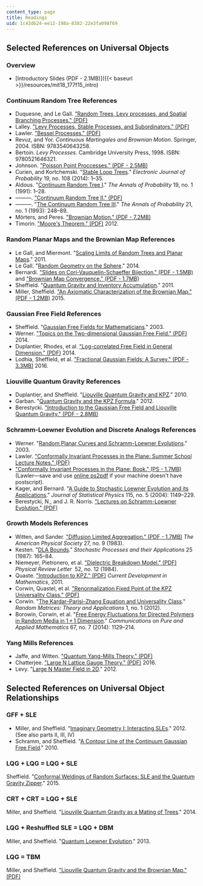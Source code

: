 ```yaml
---
content_type: page
title: Readings
uid: 1c43d624-ee12-198a-8382-22e3fa098f69
---
```


Selected References on Universal Objects
----------------------------------------

### Overview

*   [Introductory Slides (PDF - 2.1MB)]({{< baseurl >}}/resources/mit18_177f15_intro)

### Continuum Random Tree References

*   Duquesne, and Le Gall. ["Random Trees, Levy processes, and Spatial Branching Processes." (PDF)](http://www.math.u-psud.fr/~jflegall/Mono-revised.pdf)
*   Lalley. ["Levy Processes, Stable Processes, and Subordinators." (PDF)](http://galton.uchicago.edu/~lalley/Courses/385/LevyProcesses.pdf)
*   Lawler. ["Bessel Processes." (PDF)](http://www.math.uchicago.edu/~lawler/bessel18new.pdf)
*   Revuz, and Yor. _Continuous Martingales and Brownian Motion_. Springer, 2004. ISBN: 9783540643258.
*   Bertoin. _Levy Processes_. Cambridge University Press, 1998. ISBN: 9780521646321.
*   Johnson. ["Poisson Point Proccesses." (PDF - 2.5MB)](http://www2.warwick.ac.uk/fac/sci/statistics/staff/academic-research/nichols/research/spatbayes/johnson_spatialpointproc.pdf)
*   Curien, and Kortchemski. "[Stable Loop Trees](http://arxiv.org/abs/1304.1044)." _Electronic Journal of Probability_ 19, no. 108 (2014): 1–35.
*   Aldous. "[Continuum Random Tree I](http://projecteuclid.org/euclid.aop/1176990534)." _The Annals of Probability_ 19, no. 1 (1991): 1–28.
*   ———. ["Continuum Random Tree II." (PDF)](https://www.stat.berkeley.edu/users/aldous/Papers/me55.pdf)
*   ———. "[The Continuum Random Tree III](http://projecteuclid.org/euclid.aop/1176989404)." _The Annals of Probability_ 21, no. 1 (1993): 248–89.
*   Mörters, and Peres. ["Brownian Motion." (PDF - 7.2MB)](http://research.microsoft.com/en-us/um/people/peres/brbook.pdf)
*   Timorin. ["Moore's Theorem." (PDF)](http://arxiv.org/pdf/1001.5140v1.pdf) 2012.

### Random Planar Maps and the Brownian Map References

*   Le Gall, and Miermont. "[Scaling Limits of Random Trees and Planar Maps](http://arxiv.org/abs/1101.4856)." 2011.
*   Le Gall. "[Random Geometry on the Sphere](http://arxiv.org/abs/1403.7943)." 2014.
*   Bernardi. ["Slides on Cori-Vauquelin-Schaeffer Bijection." (PDF - 1.5MB)](http://people.brandeis.edu/~bernardi/slides/slides-Lyon-minicourse2.pdf) and ["Brownian Map Convergence." (PDF - 1.7MB)](http://math.mit.edu/~bernardi/slides/slides-lecture2.pdf)
*   Sheffield. "[Quantum Gravity and Inventory Accumulation](http://arxiv.org/abs/1108.2241)." 2011.
*   Miller, Sheffield. ["An Axiomatic Characterization of the Brownian Map." (PDF - 1.2MB)](http://arxiv.org/pdf/1506.03806v1.pdf) 2015.

### Gaussian Free Field References

*   Sheffield. "[Gaussian Free Fields for Mathematicians](http://arxiv.org/abs/math/0312099)." 2003.
*   Werner. ["Topics on the Two-dimensional Gaussian Free Field." (PDF)](https://pdfs.semanticscholar.org/2607/b47d11a2b1758063795bb33348d9f963011d.pdf) 2014.
*   Duplantier, Rhodes, et al. ["Log-correlated Free Field in General Dimension." (PDF)](http://arxiv.org/pdf/1407.5605.pdf) 2014.
*   Lodhia, Sheffield, et al. ["Fractional Gaussian Fields: A Survey." (PDF - 3.3MB)](http://arxiv.org/pdf/1407.5598.pdf) 2016.

### Liouville Quantum Gravity References

*   Duplantier, and Sheffield. "[Liouville Quantum Gravity and KPZ](http://arxiv.org/abs/0808.1560)." 2010.
*   Garban. "[Quantum Gravity and the KPZ Formula](http://arxiv.org/abs/1206.0212)." 2012.
*   Berestycki. ["Introduction to the Gaussian Free Field and Liouville Quantum Gravity." (PDF - 2.8MB)](http://www.statslab.cam.ac.uk/~beresty/Articles/oxford.pdf)

### Schramm-Loewner Evolution and Discrete Analogs References

*   Werner. "[Random Planar Curves and Schramm-Loewner Evolutions](http://arxiv.org/abs/math/0303354)." 2003.
*   Lawler. ["Conformally Invariant Processes in the Plane: Summer School Lecture Notes." (PDF)](http://users.ictp.it/~pub_off/lectures/lns017/Lawler/Lawler.pdf)
*   ["Conformally Invariant Processes in the Plane: Book." (PS - 1.7MB)](http://www.math.cornell.edu/~lawler/book.ps) (Lawler—save and use [online ps2pdf](https://ps2pdf.com/convert.htm) if your machine doesn't have postscript).
*   Kager, and Bernard. "[A Guide to Stochastic Loewner Evolution and its Applications](http://arxiv.org/abs/math-ph/0312056)." _Journal of Statistical Physics_ 115, no. 5 (2004): 1149–229.
*   Berestycki, N., and J. R. Norris. ["Lectures on Schramm-Loewner Evolution." (PDF)](http://www.statslab.cam.ac.uk/~beresty/Articles/sle.pdf)

### Growth Models References

*   Witten, and Sander. ["Diffusion Limited Aggregation." (PDF - 1.7MB)](http://pmc.polytechnique.fr/pagesperso/dg/cours/biblio/PRB%2027,%205686%20%281983%29%20Witten,%20Sander%20%5BDiffusion-limited%20aggregation%5D.pdf) _The American Physical Society_ 27, no. 9 (1983).
*   Kesten. "[DLA Bounds](http://dx.doi.org/10.1016/0304-4149%2887%2990196-7)." _Stochastic Processes and their Applications_ 25 (1987): 165–84.
*   Niemeyer, Pietronero, et al. ["Dielectric Breakdown Model." (PDF)](https://warwick.ac.uk/fac/sci/physics/research/condensedmatt/imr_cdt/students/matthew_dale/dla/) _Physical Review Letter_  52, no. 12 (1984).
*   Quaste. ["Introduction to KPZ." (PDF)](http://intlpress.com/site/pub/files/_fulltext/journals/cdm/2011/2011/0001/CDM-2011-2011-0001-a003.pdf) _Current Development in Mathematics_, 2011.
*   Corwin, Quastel, et al. ["Renormalization Fixed Point of the KPZ Universality Class." (PDF)](http://arxiv.org/pdf/1103.3422v5.pdf)
*   Corwin. "[The Kardar–Parisi–Zhang Equation and Universality Class](http://dx.doi.org/10.1142/S2010326311300014)." _Random Matrices: Theory and Applications_ 1, no. 1 (2012).
*   Borowin, Corwin, et al. "[Free Energy Fluctuations for Directed Polymers in Random Media in 1 + 1 Dimension](http://dx.doi.org/10.1002/cpa.21520)." _Communications on Pure and Applied Mathematics_ 67, no. 7 (2014): 1129–214.

### Yang Mills References

*   Jaffe, and Witten. ["Quantum Yang-Mills Theory." (PDF)](http://www.claymath.org/sites/default/files/yangmills.pdf)
*   Chatterjee. ["Large N Lattice Gauge Theory." (PDF)](http://arxiv.org/pdf/1502.07719.pdf) 2016.
*   Levy. "[Large N Master Field in 2D](http://arxiv.org/abs/1112.2452)." 2012.

Selected References on Universal Object Relationships
-----------------------------------------------------

### GFF + SLE

*   Miller, and Sheffield. "[Imaginary Geometry I: Interacting SLEs](http://arxiv.org/abs/1201.1496)." 2012. (See also parts II, III, IV)
*   Schramm, and Sheffield. "[A Contour Line of the Continuum Gaussian Free Field](http://arxiv.org/abs/1008.2447)." 2010.

### LQG + LQG = LQG + SLE

Sheffield. "[Conformal Weldings of Random Surfaces: SLE and the Quantum Gravity Zipper](http://arxiv.org/abs/1012.4797)." 2015.

### CRT + CRT = LQG + SLE

Miller, and Sheffield. "[Liouville Quantum Gravity as a Mating of Trees](http://arxiv.org/abs/1409.7055)." 2014.

### LQG + Reshuffled SLE = LQG + DBM

Miller, and Sheffield. "[Quantum Loewner Evolution](http://arxiv.org/abs/1312.5745)." 2013.

### LQG = TBM

Miller, and Sheffield. ["Liouville Quantum Gravity and the Brownian Map." (PDF)](http://arxiv.org/pdf/1507.00719.pdf)